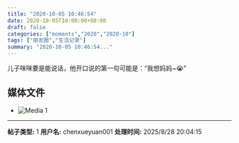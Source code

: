 ```yaml
---
title: "2020-10-05 10:46:54"
date: 2020-10-05T10:00:00+08:00
draft: false
categories: ["moments","2020","2020-10"]
tags: ["朋友圈","生活记录"]
summary: "2020-10-05 10:46:54..."
---
```


儿子咪咪要是能说话，他开口说的第一句可能是：“我想妈妈~😭”

## 媒体文件

- ![Media 1](/Moments/photos/2020-10-05/202010051046540.jpg)

---

**帖子类型:** 1
**用户名:** chenxueyuan001
**处理时间:** 2025/8/28 20:04:15